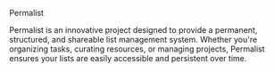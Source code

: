 Permalist

Permalist is an innovative project designed to provide a permanent, structured, and shareable list management system. Whether you're organizing tasks, curating resources, or managing projects, Permalist ensures your lists are easily accessible and persistent over time.
